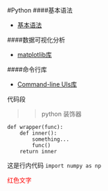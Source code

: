 #Python 
####基本语法
* [基本语法](Python/Basic-Syntax.md)

####数据可视化分析
* [matplotlib库](Python/Data-Visualization.md)

####命令行库
* [Command-line UIs库](Python/Command-line-UIs.md)

代码段 <br>
>> python 装饰器
```
def wrapper(func):
    def inner():
        something...
        func()
    return inner
```

这是行内代码 `import numpy as np`

<font color="red">红色文字</font>